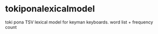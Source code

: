 # tokiponalexicalmodel
toki pona TSV lexical model for keyman keyboards. word list + frequency count

